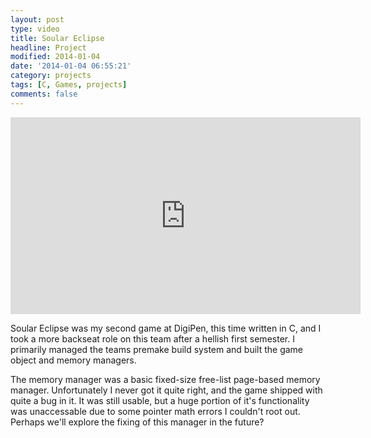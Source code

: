 ```yaml
---
layout: post
type: video
title: Soular Eclipse
headline: Project
modified: 2014-01-04
date: '2014-01-04 06:55:21'
category: projects
tags: [C, Games, projects]
comments: false
---
```


<iframe width="560" height="315" src="https://www.youtube.com/embed/A-eomzCX4ic?controls=0" frameborder="0" allowfullscreen></iframe>

Soular Eclipse was my second game at DigiPen, this time written in C, and I took a more backseat role on this team after a hellish first semester. I primarily managed the teams premake build system and built the game object and memory managers.

The memory manager was a basic fixed-size free-list page-based memory manager. Unfortunately I never got it quite right, and the game shipped with quite a bug in it. It was still usable, but a huge portion of it's functionality was unaccessable due to some pointer math errors I couldn't root out. Perhaps we'll explore the fixing of this manager in the future?
